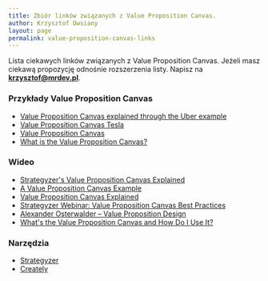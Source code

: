 ```yaml
---
title: Zbiór linków związanych z Value Proposition Canvas.
author: Krzysztof Owsiany
layout: page
permalink: value-proposition-canvas-links
---
```

Lista ciekawych linków związanych z Value Proposition Canvas.
Jeżeli masz ciekawą propozycję odnośnie rozszerzenia listy. Napisz na **[krzysztof@mrdev.pl](mailto:krzysztof@mrdev.pl)**.

### Przykłady Value Proposition Canvas

* [Value Proposition Canvas explained through the Uber example](https://www.youtube.com/watch?v=kiWkRiynPAo)
* [Value Proposition Canvas Tesla](https://www.youtube.com/watch?v=zlf2iRRufGE)
* [Value Proposition Canvas](https://www.pinterest.com/pin/320037117273536734/)
* [What is the Value Proposition Canvas?](https://www.b2binternational.com/research/methods/faq/what-is-the-value-proposition-canvas/)


### Wideo

* [Strategyzer's Value Proposition Canvas Explained](https://www.youtube.com/watch?v=ReM1uqmVfP0)
* [A Value Proposition Canvas Example](https://www.youtube.com/watch?v=KjErbysfimM)
* [Value Proposition Canvas Explained](https://www.youtube.com/watch?v=aN36EcTE54Q)
* [Strategyzer Webinar: Value Proposition Canvas Best Practices](https://www.youtube.com/watch?v=r0mtUQnny94)
* [Alexander Osterwalder – Value Proposition Design](https://www.youtube.com/watch?v=b_X18bmpHaw)
* [What's the Value Proposition Canvas and How Do I Use It?](https://www.youtube.com/watch?v=ghdQeY98LQM)

### Narzędzia

* [Strategyzer](https://www.strategyzer.com/canvas/value-proposition-canvas)
* [Creately](https://creately.com/diagram/example/jk245xpyb/Value+Proposition+Canvas+Template)